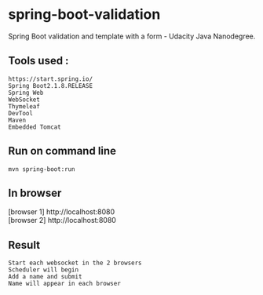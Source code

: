 # spring-boot-validation
Spring Boot validation and template with a form   - Udacity Java Nanodegree.

## Tools used :

    https://start.spring.io/
    Spring Boot2.1.8.RELEASE
    Spring Web
    WebSocket
    Thymeleaf
    DevTool
    Maven
    Embedded Tomcat
    
 ## Run on command line  
 
    mvn spring-boot:run 
    
 ## In browser  
   
   [browser 1] http://localhost:8080 </br>
   [browser 2] http://localhost:8080 </br>
   
 ## Result 
 
    Start each websocket in the 2 browsers
    Scheduler will begin
    Add a name and submit
    Name will appear in each browser

